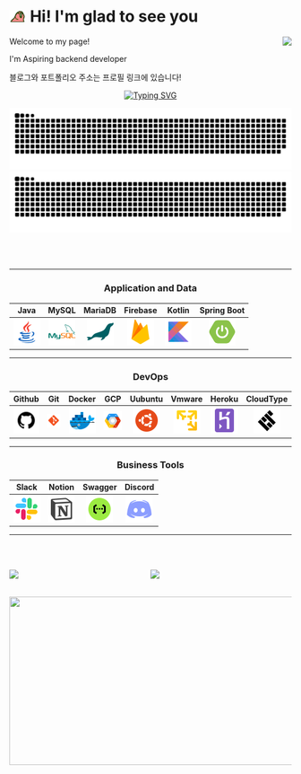 
<h1><img src="https://github.com/iamericanartist/SlackMojis/blob/master/Emojis/slowparrot.gif" width="30"/> Hi! I'm glad to see you</h1>
<a href="https://hits.seeyoufarm.com"><img align="right" src="https://hits.seeyoufarm.com/api/count/incr/badge.svg?url=https%3A%2F%2Fgithub.com%2Fjsw6701&count_bg=%23B185DB&title_bg=%2333004D&icon=github.svg&icon_color=%23E7E7E7&title=Github&edge_flat=false"/></a>
<p> Welcome to my page! </p> 
<p> I'm Aspiring backend developer</p>
<P> 블로그와 포트폴리오 주소는 프로필 링크에 있습니다!</P>
  
<div align="center">
  
  [![Typing SVG](https://readme-typing-svg.demolab.com?font=Fira+Code&weight=500&size=30&pause=1000&color=78F724&center=true&vCenter=true&width=500&height=100&lines=Hi+there%2C+I'm+Glenn.;Backend+developer)](https://git.io/typing-svg)

  ![snake gif](https://github.com/jsw6701/jsw6701/blob/output/github-contribution-grid-snake-dark.svg#gh-dark-mode-only)
  ![snake gif](https://github.com/jsw6701/jsw6701/blob/output/github-contribution-grid-snake.svg#gh-light-mode-only)

  <br><br>
  
---
  
  ### Application and Data
  |  Java   |  MySQL   |  MariaDB |    Firebase   |  Kotlin  |  Spring Boot  |
  |:-------:|:--------:|:--------:|:-------------:|:--------:|:-------------:|
  | ![java] | ![mysql] |![mariadb]|  ![firebase]  |![kotlin] | ![springboot] |

---
  
  ### DevOps
  |  Github   |  Git   |  Docker |  GCP   |   Uubuntu   |   Vmware    |    Heroku   |    CloudType   |
  |:---------:|:------:|:-------:|:------:|:-----------:|:-----------:|:-----------:|:--------------:|
  | ![github] | ![git] |![docker]| ![gcp] |  ![ubuntu]  |  ![vmware]  |  ![heroku]  |  ![cloudtype]  |

---
  
  ### Business Tools
  |  Slack   |  Notion   |  Swagger   |  Discord   |
  |:--------:|:---------:|:----------:|:----------:|
  | ![slack] | ![notion] | ![swagger] | ![discord] |


---
  
  <br><br>

  <img align="left" width = "45%" src = "https://github-readme-stats.vercel.app/api/top-langs/?username=jsw6701&layout=compact&theme=merko">
  <img align="right" width="50%" src="https://github-readme-stats.vercel.app/api?username=jsw6701&show_icons=true&theme=merko">

  <br><br>
  
  <a href="https://github.com/devxb/gitanimals">
    <img src="https://render.gitanimals.org/lines/jsw6701?pet-id=1" width="1000" height="300"/>
  </a>

</div>

<!-- Stack Icon Refernces -->

[springboot]: /icon/springboot.png
[java]: /icon/java.png
[mysql]: /icon/mysql.png
[heroku]: /icon/heroku.png
[swagger]: /icon/swagger.png
[kotlin]: /icon/kotlin.png
[vmware]: /icon/vmware.png
[ubuntu]: /icon/ubuntu.png
[firebase]: /icon/firebase.png
[mariadb]: /icon/mariadb.png
[gcp]: /icon/gcp.png
[github]: /icon/github.png
[git]: /icon/git.png
[docker]: /icon/docker.png
[cloudtype]: /icon/cloudtype.png
[intellij]: /icon/intellij.png
[slack]: /icon/slack.png
[notion]: /icon/notion.png
[discord]: /icon/discord.png

